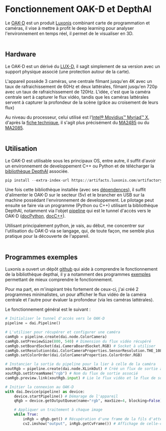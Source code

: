 # Fonctionnement OAK-D et DepthAI

Le [OAK-D](https://shop.luxonis.com/collections/all/products/1098obcenclosure "boutique Luxonis : OAK-D") est un produit [Luxonis](https://docs.luxonis.com/en/latest/) combinant carte de programmation et caméras, il vise à mettre à profit le deep learning pour analyser l'environnement en temps réel, il permet de le visualiser en 3D.
<br><br>


## Hardware

Le OAK-D est un dérivé du [LUX-D](https://drive.google.com/file/d/1g0bQDLNnpVC_1-AGaPmC8BaXtGaNNdTR/view "fiche technique LUX-D"), il sagit simplement de sa version avec un support physique associé (une protection autour de la carte).

L'appareil possède 3 caméras, une centrale filmant jusqu'en 4K avec un taux de rafraichissement de 60Hz et deux lattérales, filmant jusqu'en 720p avec un taux de rafraichissement de 120Hz. L'idée, c'est que la caméra centrale sert à capturer le flux vidéo, tandis que les caméras lattérales servent à capturer la profondeur de la scène (grâce au croisement de leurs flux)

Au niveau du processeur, celui utilisé est l'[Intel® Movidius™ Myriad™ X](https://www.intel.fr/content/www/fr/fr/products/details/processors/movidius-vpu/movidius-myriad-x.html), d'après la [fiche technique](https://drive.google.com/file/d/1z7QiCn6SF3Yx977oH41Kcq68Ay6e9h3_/view "fiche technique modèles de DepthAI"), il s'agit plus précisément du [MA2485](https://ark.intel.com/content/www/us/en/ark/products/125926/intel-movidius-myriad-x-vision-processing-unit-4gb.html) ou du [MA2085](https://ark.intel.com/content/www/us/en/ark/products/204770/intel-movidius-myriad-x-vision-processing-unit-0gb.html).
<br><br>



## Utilisation

Le OAK-D est utilisable sous les principaux OS, entre autre, il suffit d'avoir un environnement de developpement C++ ou Python et de télécharger la [bibliothèque DepthAI](https://docs.luxonis.com/projects/api/en/latest/install/) associée.
```py
pip install --extra-index-url https://artifacts.luxonis.com/artifactory/luxonis-python-snapshot-local/ depthai
```

Une fois cette bibliothèque installée (avec ses [dépendences](https://github.com/luxonis/depthai-python#installation)), il suffit d'alimenter le OAK-D sur le secteur (5v) et le brancher en USB sur la machine possédant l'environnement de developpement. Le pilotage peut ensuite se faire via un programme (Python ou C++) utilisant la bibliothèque DepthAI, notamment via l'objet [pipeline](https://docs.luxonis.com/projects/api/en/latest/references/python/#depthai.Pipeline) qui est le tunnel d'accès vers le OAK-D ([docPython](https://docs.luxonis.com/projects/api/en/latest/references/python/#module-depthai), [docC++](https://docs.luxonis.com/projects/api/en/latest/references/cpp/#c-api-reference)).

Utilisant principalement python, je vais, au début, me concentrer sur l'utilisation du OAK-D via se langage, qui, de toute façon, me semble plus pratique pour la découverte de l'appareil.
<br><br>



## Programmes exemples

Luxonis a ouvert un dépôt [github](https://github.com/luxonis/depthai-python) qui aide à comprendre le fonctionnement de la bibliothèque depthai, il y a notamment des programmes [exemples](https://github.com/luxonis/depthai-python/tree/main/examples) permettant de mieux comprendre le fonctionnement.

Pour ma part, en m'inspirant très fortement de ceux-ci, j'ai créé 2 programmes minimalistes, un pour afficher le flux vidéo de la caméra centrale et l'autre pour évaluer la profondeur (via les caméras lattérales).

Le fonctionnement général est le suivant :

```py
# Initialiser le tunnel d'accès vers le OAK-D
pipeline = dai.Pipeline()

# L'utiliser pour récupérer et configurer une caméra
camRgb = pipeline.create(dai.node.ColorCamera)
camRgb.setPreviewSize(800, 540) # Dimension du flux vidéo récupéré
camRgb.setBoardSocket(dai.CameraBoardSocket.RGB) # Socket à utiliser
camRgb.setResolution(dai.ColorCameraProperties.SensorResolution.THE_1080_P)
camRgb.setColorOrder(dai.ColorCameraProperties.ColorOrder.RGB)

# Instancier la sortie du pipeline pour la lier à celle de la caméra
xoutRgb = pipeline.create(dai.node.XLinkOut) # Créé un flux de sortie au pipeline
xoutRgb.setStreamName("rgb") # Nom du flux de sortie associé
camRgb.preview.link(xoutRgb.input) # Lie le flux vidéo et le flux de sortie

# Initier la connexion au OAK-D
with dai.Device(pipeline) as device:
    device.startPipeline() # Démarage de l'appareil
    qRgb = device.getOutputQueue(name="rgb", maxSize=4, blocking=False)

    # Appliquer un traitement à chaque image
    while True:
        inRgb = qRgb.get() # Récupération d'une frame de la fils d'attente
        cv2.imshow("output", inRgb.getCvFrame()) # Affichage de celle-ci
```
